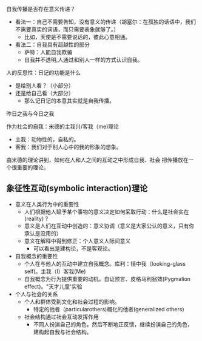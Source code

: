 自我传播是否存在意义传递？
- 看法一：自己不需要告知，没有意义的传递（胡塞尔：在孤独的话语中，我们不需要真实的词语，而只需要表象就够了。）
	- 比如，天使是不需要说话的，彼此心意相通。
- 看法二：自我具有超越性的部分
	- 萨特：人能自我欺骗
	- 自我并不透明,人通过和别人一样的方式认识自我。

人的反思性：日记的功能是什么
- 是给别人看？（小部分）
- 还是给自己看（大部分）
	- 那么记日记的本意其实就是自我传播。

昨日之我与今日之我

作为社会的自我：米德的主我(I)/客我（me)理论
- 主我：动物性的，自私的。
- 客我：我们对于别人心中的我的形象的想象。

由米德的理论讲到，如何在人和人之间的互动之中形成自我、社会
把传播放在一个很重要的理论。
## 象征性互动(symbolic interaction)理论
- 意义在人类行为中的重要性
	- 人们根据他人赋予某个事物的意义决定如何采取行动：什么是社会实在(reality) ?
	- 意义是人们在互动中创造的：意义协调（意义是大家公认的意义，只有你承认是没用的）
	- 意义在解释中得到修正：个人意义人际间意义
		- 可以看出是建构论，不是客观论。
- 自我概念的重要性
	- 个人在与他人的互动中建立自我概念。库利：镜中我（looking-glass self)。主我（I）客我(Me)
	- 自我概念为行为提供重要的动机。自证预言、皮格马利翁效(Pygmalion effect)。"天才儿童'实验
- 个人与社会的关系
	- 个人和群体受到文化和社会过程的影响。
		- 特定的他者（particularothers)概化的他者(generalized others)
	- 社会结构通过社会互动发挥作用
		- 不同人扮演自己的角色，然后不断地正反馈，继续扮演自己的角色，建构起自我与社会结构。